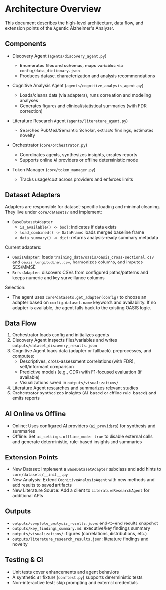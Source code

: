 # Architecture Overview

This document describes the high-level architecture, data flow, and extension points of the Agentic Alzheimer's Analyzer.

## Components

- Discovery Agent (`agents/discovery_agent.py`)
  - Enumerates files and schemas, maps variables via `config/data_dictionary.json`
  - Produces dataset characterization and analysis recommendations

- Cognitive Analysis Agent (`agents/cognitive_analysis_agent.py`)
  - Loads/cleans data (via adapters), runs correlation and modeling analyses
  - Generates figures and clinical/statistical summaries (with FDR correction)

- Literature Research Agent (`agents/literature_agent.py`)
  - Searches PubMed/Semantic Scholar, extracts findings, estimates novelty

- Orchestrator (`core/orchestrator.py`)
  - Coordinates agents, synthesizes insights, creates reports
  - Supports online AI providers or offline deterministic mode

- Token Manager (`core/token_manager.py`)
  - Tracks usage/cost across providers and enforces limits

## Dataset Adapters

Adapters are responsible for dataset-specific loading and minimal cleaning. They live under `core/datasets/` and implement:

- `BaseDatasetAdapter`
  - `is_available() -> bool`: indicates if data exists
  - `load_combined() -> DataFrame`: loads merged baseline frame
  - `data_summary() -> dict`: returns analysis-ready summary metadata

Current adapters:
- `OasisAdapter`: loads `training_data/oasis/oasis_cross-sectional.csv` and `oasis_longitudinal.csv`, harmonizes columns, and imputes SES/MMSE
- `BrfssAdapter`: discovers CSVs from configured paths/patterns and keeps numeric and key surveillance columns

Selection:
- The agent uses `core/datasets.get_adapter(config)` to choose an adapter based on `config.dataset.name` keywords and availability. If no adapter is available, the agent falls back to the existing OASIS logic.

## Data Flow

1. Orchestrator loads config and initializes agents
2. Discovery Agent inspects files/variables and writes `outputs/dataset_discovery_results.json`
3. Cognitive Agent loads data (adapter or fallback), preprocesses, and computes:
   - Descriptives, cross-assessment correlations (with FDR), self/informant comparison
   - Predictive models (e.g., CDR) with F1-focused evaluation (if available)
   - Visualizations saved in `outputs/visualizations/`
4. Literature Agent researches and summarizes relevant studies
5. Orchestrator synthesizes insights (AI-based or offline rule-based) and emits reports

## AI Online vs Offline

- Online: Uses configured AI providers (`ai_providers`) for synthesis and summaries
- Offline: Set `ai_settings.offline_mode: true` to disable external calls and generate deterministic, rule-based insights and summaries

## Extension Points

- New Dataset: Implement a `BaseDatasetAdapter` subclass and add hints to `core/datasets/__init__.py`
- New Analysis: Extend `CognitiveAnalysisAgent` with new methods and add results to saved artifacts
- New Literature Source: Add a client to `LiteratureResearchAgent` for additional APIs

## Outputs

- `outputs/complete_analysis_results.json`: end-to-end results snapshot
- `outputs/key_findings_summary.md`: executive/key findings summary
- `outputs/visualizations/`: figures (correlations, distributions, etc.)
- `outputs/literature_research_results.json`: literature findings and novelty

## Testing & CI

- Unit tests cover enhancements and agent behaviors
- A synthetic `df` fixture (`conftest.py`) supports deterministic tests
- Non-interactive tests skip prompting and external credentials 